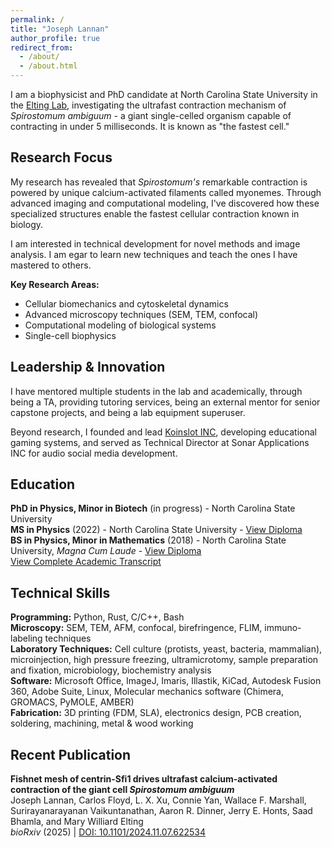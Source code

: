 ```yaml
---
permalink: /
title: "Joseph Lannan"
author_profile: true
redirect_from:
  - /about/
  - /about.html
---
```


I am a biophysicist and PhD candidate at North Carolina State University in the [Elting Lab](https://physics.ncsu.edu/eltinglab/), investigating the ultrafast contraction mechanism of *Spirostomum ambiguum* - a giant single-celled organism capable of contracting in under 5 milliseconds. It is known as "the fastest cell."

## Research Focus

My research has revealed that *Spirostomum's* remarkable contraction is powered by unique calcium-activated filaments called myonemes. Through advanced imaging and computational modeling, I've discovered how these specialized structures enable the fastest cellular contraction known in biology.

I am interested in technical development for novel methods and image analysis. I am egar to learn new techniques and teach the ones I have mastered to others. 

**Key Research Areas:**
- Cellular biomechanics and cytoskeletal dynamics
- Advanced microscopy techniques (SEM, TEM, confocal)
- Computational modeling of biological systems
- Single-cell biophysics

## Leadership & Innovation

I have mentored multiple students in the lab and academically, through being a TA, providing tutoring services, being an external mentor for senior capstone projects, and being a lab equipment superuser.

Beyond research, I founded and lead [Koinslot INC](http://koinslotkywy.com), developing educational gaming systems, and served as Technical Director at Sonar Applications INC for audio social media development.

## Education

**PhD in Physics, Minor in Biotech** (in progress) - North Carolina State University  
**MS in Physics** (2022) - North Carolina State University - [View Diploma](/files/Diplomas/Joe_Lannan_Masters_Diploma.pdf)  
**BS in Physics, Minor in Mathematics** (2018) - North Carolina State University, *Magna Cum Laude* - [View Diploma](/files/Diplomas/Joe_Lannan_Bachelors.pdf)  
[View Complete Academic Transcript](/files/Diplomas/Transcript.pdf)

## Technical Skills

**Programming:** Python, Rust, C/C++, Bash  
**Microscopy:** SEM, TEM, AFM, confocal, birefringence, FLIM, immuno-labeling techniques  
**Laboratory Techniques:** Cell culture (protists, yeast, bacteria, mammalian), microinjection, high pressure freezing, ultramicrotomy, sample preparation and fixation, microbiology, biochemistry analysis  
**Software:** Microsoft Office, ImageJ, Imaris, Illastik, KiCad, Autodesk Fusion 360, Adobe Suite, Linux, Molecular mechanics software (Chimera, GROMACS, PyMOLE, AMBER)  
**Fabrication:** 3D printing (FDM, SLA), electronics design, PCB creation, soldering, machining, metal & wood working

## Recent Publication

**Fishnet mesh of centrin-Sfi1 drives ultrafast calcium-activated contraction of the giant cell *Spirostomum ambiguum***  
Joseph Lannan, Carlos Floyd, L. X. Xu, Connie Yan, Wallace F. Marshall, Surirayanarayanan Vaikuntanathan, Aaron R. Dinner, Jerry E. Honts, Saad Bhamla, and Mary Williard Elting  
*bioRxiv* (2025) | [DOI: 10.1101/2024.11.07.622534](https://doi.org/10.1101/2024.11.07.622534)
